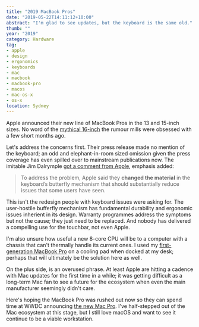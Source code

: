```yaml
---
title: "2019 MacBook Pros"
date: "2019-05-22T14:11:12+10:00"
abstract: "I'm glad to see updates, but the keyboard is the same old."
thumb: ""
year: "2019"
category: Hardware
tag:
- apple
- design
- ergonomics
- keyboards
- mac
- macbook
- macbook-pro
- macos
- mac-os-x
- os-x
location: Sydney
---
```

Apple announced their new line of MacBook Pros in the 13 and 15-inch sizes. No word of the [mythical 16-inch](https://rubenerd.com/apples-rumoured-16-inch-macbook-pro/ "Apple’s rumoured 16-inch MacBook Pro") the rumour mills were obsessed with a few short months ago.

Let's address the concerns first. Their press release made no mention of the keyboard; an odd and elephant-in-room sized omission given the press coverage has even spilled over to mainstream publications now. The imitable Jim Dalrymple [got a comment from Apple](http://www.loopinsight.com/2019/05/21/apple-releases-macbook-pro-8-core-fixes-keyboard/), emphasis added:

> To address the problem, Apple said they **changed the material** in the keyboard’s butterfly mechanism that should substantially reduce issues that some users have seen.

This isn't the redesign people with keyboard issues were asking for. The user-hostile bufferfly mechanism has fundamental durability and ergonomic issues inherient in its design. Warranty programmes address the symptoms but not the cause; they just need to be replaced. And nobody has delivered a compelling use for the touchbar, not even Apple.

I'm also unsure how useful a new 8-core CPU will be to a computer with a chassis that can't thermally handle its current ones. I used my [first-generation MacBook Pro](https://rubenerd.com/universal-binaries-for-mozilla-software/ "Blog post from 2006 about using my then-new MacBook Pro") on a cooling pad when docked at my desk; perhaps that will ultimately be the solution here as well. 

On the plus side, is an overused phrase. At least Apple are hitting a cadence with Mac updates for the first time in a while; it was getting difficult as a long-term Mac fan to see a future for the ecosystem when even the main manufacturer seemingly didn't care.

Here's hoping the MacBook Pro was rushed out now so they can spend time at WWDC announcing [the new Mac Pro](https://rubenerd.com/the-new-mac-pro-shall-be/). I've half-stepped out of the Mac ecosystem at this stage, but I still love macOS and want to see it continue to be a viable workstation.

